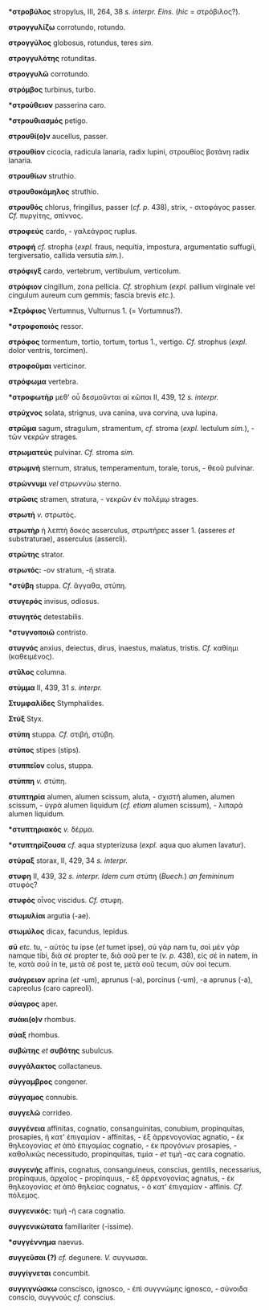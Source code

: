 **\*στροβύλος** stropylus, III, 264, 38 *s. interpr. Eins.* (*hic* =
στρόβιλος?).

**στρογγυλίζω** corrotundo, rotundo.

**στρογγύλος** globosus, rotundus, teres *sim.*

**στρογγυλότης** rotunditas.

**στρογγυλῶ** corrotundo.

**στρόμβος** turbinus, turbo.

**\*στρούθειον** passerina caro.

**\*στρουθιασμός** petigo.

**στρουθί(ο)ν** aucellus, passer.

**στρουθίον** cicocia, radicula lanaria, radix lupini, στρουθίος βοτάνη
radix lanaria.

**στρουθίων** struthio.

**στρουθοκάμηλος** struthio.

**στρουθός** chlorus, fringillus, passer (*cf. p.* 438), strix, -
σιτοφάγος passer. *Cf.* πυργίτης, σπίννος.

**στροφεύς** cardo, - γαλεάγρας ruplus.

**στροφή** *cf.* stropha (*expl.* fraus, nequitia, impostura,
argumentatio suffugii, tergiversatio, callida versutia *sim.*).

**στρόφιγξ** cardo, vertebrum, vertibulum, verticolum.

**στρόφιον** cingillum, zona pellicia. *Cf.* strophium (*expl.* pallium
virginale vel cingulum aureum cum gemmis; fascia brevis *etc.*).

**\*Στρόφιος** Vertumnus, Vulturnus 1. (= Vortumnus?).

**\*στροφοποιός** ressor.

**στρόφος** tormentum, tortio, tortum, tortus 1., vertigo. *Cf.*
strophus (*expl.* dolor ventris, torcimen).

**στροφοῦμαι** verticinor.

**στρόφωμα** vertebra.

**\*στροφωτὴρ** μεθ' οὗ δεσμοῦνται αἱ κῶπαι II, 439, 12 *s. interpr.*

**στρύχνος** solata, strignus, uva canina, uva corvina, uva lupina.

**στρῶμα** sagum, stragulum, stramentum, *cf.* stroma (*expl.* lectulum
*sim.*), - τῶν νεκρῶν strages.

**στρωματεύς** pulvinar. *Cf.* stroma *sim.*

**στρωμνή** sternum, stratus, temperamentum, torale, torus, - θεοῦ
pulvinar.

**στρώννυμι** *vel* στρωννύω sterno.

**στρῶσις** stramen, stratura, - νεκρῶν ἐν πολέμῳ strages.

**στρωτή** *v.* στρωτός.

**στρωτὴρ** ἡ λεπτὴ δοκός asserculus, στρωτῆρες asser 1. (asseres *et*
substraturae), asserculus (assercli).

**στρώτης** strator.

**στρωτός:** -ον stratum, -ή strata.

**\*στύβη** stuppa. *Cf.* ἄγγαθα, στύπη.

**στυγερός** invisus, odiosus.

**στυγητός** detestabilis.

**\*στυγνοποιῶ** contristo.

**στυγνός** anxius, deiectus, dirus, inaestus, malatus, tristis. *Cf.*
καθίημι (καθειμένος).

**στῦλος** columna.

**στύμμα** II, 439, 31 *s. interpr.*

**Στυμφαλίδες** Stymphalides.

**Στύξ** Styx.

**στύπη** stuppa. *Cf.* στιβή, στύβη.

**στύπος** stipes (stips).

**στυππεῖον** colus, stuppa.

**στύππη** *v.* στύπη.

**στυπτηρία** alumen, alumen scissum, aluta, - σχιστή alumen, alumen
scissum, - ὑγρά alumen liquidum (*cf. etiam* alumen scissum), - λιπαρά
alumen liquidum.

**\*στυπτηριακός** *v.* δέρμα.

**\*στυπτηρίζουσα** *cf.* aqua stypterizusa (*expl.* aqua quo alumen
lavatur).

**στύραξ** storax, II, 429, 34 *s. interpr.*

**στυφη** II, 439, 32 *s. interpr. Idem cum* στύπη (*Buech.*) *an
femininum* στυφός?

**στυφὸς** οἶνος viscidus. *Cf.* στυφη.

**στωμυλίαι** argutia (-ae).

**στωμύλος** dicax, facundus, lepidus.

**σύ** *etc.* tu, - αὐτός tu ipse (*et* tumet ipse), σὺ γάρ nam tu, σοὶ
μὲν γάρ namque tibi, διὰ σέ propter te, διὰ σοῦ per te (*v. p.* 438),
εἰς σέ in natem, in te, κατὰ σοῦ in te, μετὰ σέ post te, μετὰ σοῦ tecum,
σὺν σοί tecum.

**συάγρειον** aprina (*et* -um), aprunus (-a), porcinus (-um), -a
aprunus (-a), capreolus (caro capreoli).

**σύαγρος** aper.

**συάκι(ο)ν** rhombus.

**σύαξ** rhombus.

**συβώτης** *et* **συβότης** subulcus.

**συγγάλακτος** collactaneus.

**σύγγαμβρος** congener.

**σύγγαμος** connubis.

**συγγελῶ** corrideo.

**συγγένεια** affinitas, cognatio, consanguinitas, conubium,
propinquitas, prosapies, ἠ κατ' ἐπιγαμίαν - affinitas, - ἐξ ἀρρενογονίας
agnatio, - ἐκ θηλεογονίας *et* ἀπὸ έπιγαμίας cognatio, - ἐκ προγόνων
prosapies, - καθολικῶς necessitudo, propinquitas, τιμία - *et* τιμὴ -ας
cara cognatio.

**συγγενής** affinis, cognatus, consanguineus, conscius, gentilis,
necessarius, propinquus, ἀρχαῖος - propinquus, - ἐξ ἀρρενογονίας
agnatus, - ἐκ θηλεογονίας *et* ἀπὸ θηλείας cognatus, - ὁ κατ'
ἐπιγαμίαν - affinis. *Cf.* πόλεμος.

**συγγενικός:** τιμὴ -ή cara cognatio.

**συγγενικώτατα** familiariter (-issime).

**\*συγγέννημα** naevus.

**συγγεῦσαι (?)** *cf.* degunere. *V.* συγνωσαι.

**συγγίγνεται** concumbit.

**συγγιγνώσκω** conscisco, ignosco, - ἐπὶ συγγνώμης ignosco, - σύνοιδα
conscio, συγγνούς *cf.* conscius.
